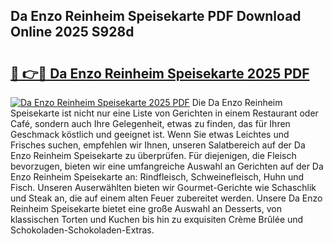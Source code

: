 ## Da Enzo Reinheim Speisekarte PDF Download Online 2025 S928d

# <h2><a href="http://gc96oq.nevu.top/?p=Da+Enzo+Reinheim+Speisekarte">🔗 👉🔴 Da Enzo Reinheim Speisekarte 2025 PDF</a></h2>

[![Da Enzo Reinheim Speisekarte 2025 PDF](https://i.imgur.com/dBaPXMq.png)](http://gc96oq.nevu.top/?p=Da+Enzo+Reinheim+Speisekarte)
Die Da Enzo Reinheim Speisekarte ist nicht nur eine Liste von Gerichten in einem Restaurant oder Café, sondern auch Ihre Gelegenheit, etwas zu finden, das für Ihren Geschmack köstlich und geeignet ist. Wenn Sie etwas Leichtes und Frisches suchen, empfehlen wir Ihnen, unseren Salatbereich auf der Da Enzo Reinheim Speisekarte zu überprüfen. Für diejenigen, die Fleisch bevorzugen, bieten wir eine umfangreiche Auswahl an Gerichten auf der Da Enzo Reinheim Speisekarte an: Rindfleisch, Schweinefleisch, Huhn und Fisch. Unseren Auserwählten bieten wir Gourmet-Gerichte wie Schaschlik und Steak an, die auf einem alten Feuer zubereitet werden. Unsere Da Enzo Reinheim Speisekarte bietet eine große Auswahl an Desserts, von klassischen Torten und Kuchen bis hin zu exquisiten Crème Brûlée und Schokoladen-Schokoladen-Extras.
